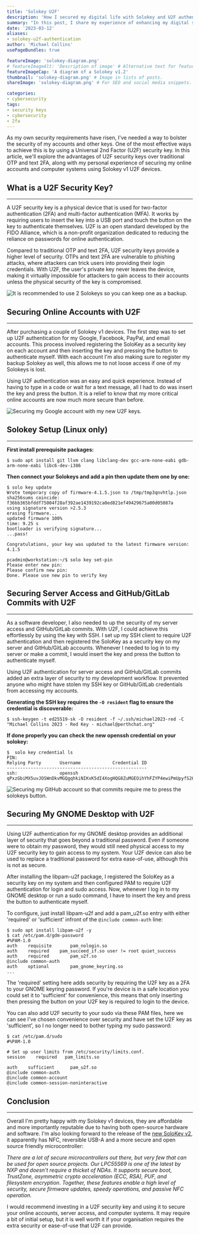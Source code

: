 ```yaml
---
title: 'Solokey U2F'
description: 'How I secured my digital life with Solokey and U2F authentication.'
summary: "In this post, I share my experience of enhancing my digital security by using Solokey and U2F authentication. Discover how these security keys and two-factor authentication methods can help protect your online accounts from unauthorized access."
date: '2023-03-12'
aliases:
- solokey-u2f-authentication
author: 'Michael Collins'
usePageBundles: true

featureImage: 'solokey-diagram.png'
# featureImageAlt: 'Description of image' # Alternative text for featured image.
featureImageCap: 'A diagram of a Solokey v1.2'
thumbnail: 'solokey-diagram.png' # Image in lists of posts.
shareImage: 'solokey-diagram.png' # For SEO and social media snippets.

categories:
- cybersecurity
tags:
- security keys
- cybersecurity
- 2fa
---
```



As my own security requirements have risen, I've needed a way to bolster the security of my accounts and other keys. One of the most effective ways to achieve this is by using a Universal 2nd Factor (U2F) security key. In this article, we'll explore the advantages of U2F security keys over traditional OTP and text 2FA, along with my personal experience of securing my online accounts and computer systems using Solokey v1 U2F devices.


## What is a U2F Security Key?

---

A U2F security key is a physical device that is used for two-factor authentication (2FA) and multi-factor authentication (MFA). It works by requiring users to insert the key into a USB port and touch the button on the key to authenticate themselves. U2F is an open standard developed by the FIDO Alliance, which is a non-profit organization dedicated to reducing the reliance on passwords for online authentication.

Compared to traditional OTP and text 2FA, U2F security keys provide a higher level of security. OTPs and text 2FA are vulnerable to phishing attacks, where attackers can trick users into providing their login credentials. With U2F, the user's private key never leaves the device, making it virtually impossible for attackers to gain access to their accounts unless the physical security of the key is compromised.

![It is recommended to use 2 Solokeys so you can keep one as a backup.](solokeys-photo.png)


## Securing Online Accounts with U2F

---

After purchasing a couple of Solokey v1 devices. The first step was to set up U2F authentication for my Google, Facebook, PayPal, and email accounts. This process involved registering the SoloKey as a security key on each account and then inserting the key and pressing the button to authenticate myself. With each account I'm also making sure to register my backup Solokey as well, this allows me to not loose access if one of my Solokeys is lost.

Using U2F authentication was an easy and quick experience. Instead of having to type in a code or wait for a text message, all I had to do was insert the key and press the button. It is a relief to know that my more critical online accounts are now much more secure than before.

![Securing my Google account with my new U2F keys.](solokey-google.png)


## Solokey Setup (Linux only)

---

**First install prerequisite packages:**
```
$ sudo apt install git llvm clang libclang-dev gcc-arm-none-eabi gdb-arm-none-eabi libc6-dev-i386
```

**Then connect your Solokeys and add a pin then update them one by one:**
```
$ solo key update
Wrote temporary copy of firmware-4.1.5.json to /tmp/tmp3qnvhtlp.json
sha256sums coincide: f36bb365bfddf75004f28af392ae1439192ca0ed821ef49429675a00d05087a
using signature version >2.5.3
erasing firmware...
updated firmware 100%             
time: 9.25 s
bootloader is verifying signature...
...pass!

Congratulations, your key was updated to the latest firmware version: 4.1.5

pcadmin@workstation:~/$ solo key set-pin
Please enter new pin: 
Please confirm new pin: 
Done. Please use new pin to verify key
```


## Securing Server Access and GitHub/GitLab Commits with U2F

---

As a software developer, I also needed to up the security of my server access and GitHub/GitLab commits. With U2F, I could achieve this effortlessly by using the key with SSH. I set up my SSH client to require U2F authentication and then registered the SoloKey as a security key on my server and GitHub/GitLab accounts. Whenever I needed to log in to my server or make a commit, I would insert the key and press the button to authenticate myself.

Using U2F authentication for server access and GitHub/GitLab commits added an extra layer of security to my development workflow. It prevented anyone who might have stolen my SSH key or GitHub/GitLab credentials from accessing my accounts.

**Generating the SSH key requires the `-O resident` flag to ensure the credential is discoverable:**
```
$ ssh-keygen -t ed25519-sk -O resident -f ~/.ssh/michael2023-red -C "Michael Collins 2023 - Red Key - michael@perthchat.org"
```

**If done properly you can check the new openssh credential on your solokey:**
```
$  solo key credential ls
PIN: 
Relying Party       Username            Credential ID
-----------------------------------------------------
ssh:                openssh             qPxzGbiMX5uvJOSWnDkvMGQgqhkiNIKvK5dI4XogHQG8ZuMGEOihYhFZYP4ewiPmUpyfS26AIA3LXlwyHIrx4rG/LwEAAA==
```

![Securing my GitHub account so that commits require me to press the solokeys button.](solokey-github.png)


## Securing My GNOME Desktop with U2F

---

Using U2F authentication for my GNOME desktop provides an additional layer of security that goes beyond a traditional password. Even if someone were to obtain my password, they would still need physical access to my U2F security key to gain access to my system. Your U2F device can also be used to replace a traditional password for extra ease-of-use, although this is not as secure.

After installing the libpam-u2f package, I registered the SoloKey as a security key on my system and then configured PAM to require U2F authentication for login and sudo access. Now, whenever I log in to my GNOME desktop or run a sudo command, I have to insert the key and press the button to authenticate myself.

To configure, just install libpam-u2f and add a pam_u2f.so entry with either 'required' or 'sufficient' infront of the `@include common-auth` line:
```
$ sudo apt install libpam-u2f -y
$ cat /etc/pam.d/gdm-password 
#%PAM-1.0
auth    requisite       pam_nologin.so
auth	required	pam_succeed_if.so user != root quiet_success
auth    required        pam_u2f.so
@include common-auth
auth    optional        pam_gnome_keyring.so
...
```

The 'required' setting here adds security by requiring the U2F key as a 2FA to your GNOME keyring password. If you're device is in a safe location you could set it to 'sufficient' for convenience, this means that only inserting then pressing the button on your U2F key is required to login to the device.

You can also add U2F security to your sudo via these PAM files, here we can see I've chosen convenience over security and have set the U2F key as 'sufficient', so I no longer need to bother typing my sudo password:
```
$ cat /etc/pam.d/sudo
#%PAM-1.0

# Set up user limits from /etc/security/limits.conf.
session    required   pam_limits.so

auth    sufficient      pam_u2f.so
@include common-auth
@include common-account
@include common-session-noninteractive
```


## Conclusion

---

Overall I'm pretty happy with my Solokey v1 devices, they are affordable and more importantly reputable due to having both open-source hardware and software. I'm also looking forward to the release of the [new SoloKey v2](https://www.kickstarter.com/projects/conorpatrick/solo-v2-safety-net-against-phishing), it apparently has NFC, reversible USB-A and a more secure and open source friendly microcontroller:

*There are a lot of secure microcontrollers out there, but very few that can be used for open source projects. Our LPC55S69 is one of the latest by NXP and doesn't require a thicket of NDAs. It supports secure boot, TrustZone, asymmetric crypto acceleration (ECC, RSA), PUF, and filesystem encryption. Together, these features enable a high level of security, secure firmware updates, speedy operations, and passive NFC operation.*

I would recommend investing in a U2F security key and using it to secure your online accounts, server access, and computer systems. It may require a bit of initial setup, but it is well worth it if your organisation requires the extra security or ease-of-use that U2F can provide.